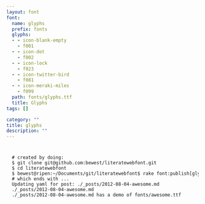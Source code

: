 ```yaml
--- 
layout: font
font: 
  name: glyphs
  prefix: fonts
  glyphs: 
  - - icon-blank-empty
    - f001
  - - icon-dot
    - f002
  - - icon-lock
    - f023
  - - icon-twitter-bird
    - f081
  - - icon-meraki-miles
    - f099
  path: fonts/glyphs.ttf
  title: Glyphs
tags: []

category: ""
title: glyphs
description: ""
---
```


<code>
<pre>
  # created by doing:
  $ git clone git@github.com:bewest/literatewebfont.git
  $ cd literatewebfont
  $ bewest@ripen:~/Documents/git/literatewebfont$ rake font:publish[glyphs] 
  # which ends with ...
  Updating yaml for post: ./_posts/2012-08-04-awesome.md
  ./_posts/2012-08-04-awesome.md
  ./_posts/2012-08-04-awesome.md has a demo of fonts/awesome.ttf
</pre>
</code>
